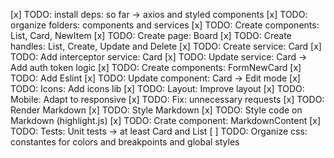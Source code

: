 [x] TODO: install deps: so far -> axios and styled components 
[x] TODO: organize folders: components and services
[x] TODO: Create components: List, Card, NewItem
[x] TODO: Create page: Board
[x] TODO: Create handles: List, Create, Update and Delete
[x] TODO: Create service: Card
[x] TODO: Add interceptor service: Card
[x] TODO: Update service: Card -> Add auth token logic
[x] TODO: Create components: FormNewCard
[x] TODO: Add Eslint
[x] TODO: Update component: Card -> Edit mode
[x] TODO: Icons: Add icons lib
[x] TODO: Layout: Improve layout
[x] TODO: Mobile: Adapt to responsive
[x] TODO: Fix: unnecessary requests
[x] TODO: Render Markdown 
[x] TODO: Style Markdown
[x] TODO: Style code on Markdown (highlight.js)
[x] TODO: Crate component: MarkdownContent
[x] TODO: Tests: Unit tests -> at least Card and List
[ ] TODO: Organize css: constantes for colors and breakpoints and global styles

